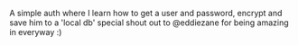 A simple auth where I learn how to get a user and password, encrypt and save him to a 'local db'
special shout out to @eddiezane for being amazing in everyway :)
